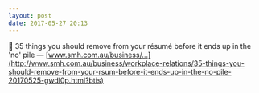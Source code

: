 ```yaml
---
layout: post
date: 2017-05-27 20:13
---
```

🔗 35 things you should remove from your résumé before it ends up in the 'no' pile — [www.smh.com.au/business/...](http://www.smh.com.au/business/workplace-relations/35-things-you-should-remove-from-your-rsum-before-it-ends-up-in-the-no-pile-20170525-gwdl0p.html?btis)
